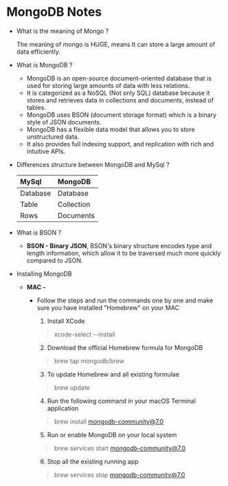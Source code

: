 # MongoDB Notes

- What is the meaning of Mongo ?

  The meaning of mongo is HUGE, means It can store a large amount of data efficiently.

- What is MongoDB ?

  - MongoDB is an open-source document-oriented database that is used for storing large amounts of data with less relations.
  - It is categorized as a NoSQL (Not only SQL) database because it stores and retrieves data in collections and documents, instead of tables.
  - MongoDB uses BSON (document storage format) which is a binary style of JSON documents.
  - MongoDB has a flexible data model that allows you to store unstructured data.
  - It also provides full indexing support, and replication with rich and intuitive APIs.

- Differences structure between MongoDB and MySql ?

  | MySql    | MongoDB    |
  | :------- | :--------- |
  | Database | Database   |
  | Table    | Collection |
  | Rows     | Documents  |

- What is BSON ?

  - **BSON - Binary JSON**, BSON's binary structure encodes type and length information, which allow it to be traversed much more quickly compared to JSON.

- Installing MongoDB

  - **MAC -**

    - Follow the steps and run the commands one by one and make sure you have installed "Homebrew" on your MAC

      1. Install XCode

      > xcode-select --install

      2. Download the official Homebrew formula for MongoDB

      > brew tap mongodb/brew

      3. To update Homebrew and all existing formulae

      > brew update

      4. Run the following command in your macOS Terminal application

      > brew install mongodb-community@7.0

      5. Run or enable MongoDB on your local system

      > brew services start mongodb-community@7.0

      6. Stop all the existing running app

      > brew services stop mongodb-community@7.0
